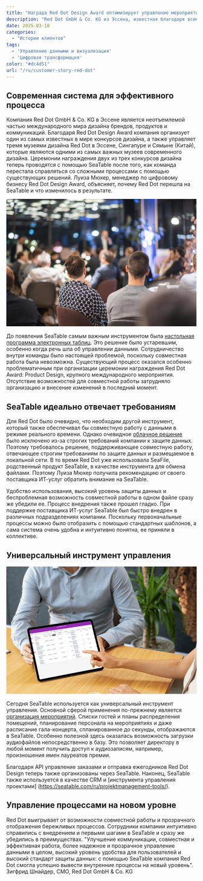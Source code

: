 ```yaml
---
title: "Награда Red Dot Design Award оптимизирует управление мероприятиями с помощью SeaTable"
description: "Red Dot GmbH & Co. KG из Эссена, известная благодаря всемирно известной премии Red Dot Design Award, произвела революцию и оптимизировала управление мероприятиями и заказами. Благодаря SeaTable Server команда получила преимущества прозрачных, эффективных и совместных рабочих процессов и управления данными в соответствии с GDPR."
date: 2025-03-18
categories: 
  - "Истории клиентов"
tags: 
  - 'Управление данными и визуализация'
  - 'Цифровая трансформация'
color: "#dc4d51"
url: "/ru/customer-story-red-dot"
---
```


## Современная система для эффективного процесса

Компания Red Dot GmbH & Co. KG в Эссене является неотъемлемой частью международного мира дизайна брендов, продуктов и коммуникаций. Благодаря Red Dot Design Award компания организует один из самых известных в мире конкурсов дизайна, а также управляет тремя музеями дизайна Red Dot в Эссене, Сингапуре и Сямыне (Китай), которые являются одними из самых важных музеев современного дизайна. Церемонии награждения двух из трех конкурсов дизайна теперь проводятся с помощью SeaTable после того, как команда перестала справляться со сложными процессами с помощью существующих решений. Луиза Мюхер, менеджер по цифровому бизнесу Red Dot Design Award, объясняет, почему Red Dot перешла на SeaTable и что изменилось в результате.

![](Blog_reddot_I1.jpg)

До появления SeaTable самым важным инструментом была [настольная программа электронных таблиц](https://seatable.com/ru/excel-alternative/). Это решение было устаревшим, особенно когда речь шла об управлении данными. Сотрудничество внутри команды было настоящей проблемой, поскольку совместная работа была невозможна. Существующий процесс оказался особенно проблематичным при организации церемонии награждения Red Dot Award: Product Design, крупного международного мероприятия. Отсутствие возможностей для совместной работы затрудняло организацию и внесение изменений в последний момент.

## SeaTable идеально отвечает требованиям

Для Red Dot было очевидно, что необходим другой инструмент, который также обеспечивал бы совместную работу с данными в режиме реального времени. Однако очевидное [облачное решение](https://seatable.com/ru/cloud/) было исключено из-за строгих требований компании к защите данных. Поэтому требовалось решение, поддерживающее совместную работу, отвечающее строгим требованиям по защите данных и размещаемое в локальной сети. В то время Red Dot уже использовала SeaFile, родственный продукт SeaTable, в качестве инструмента для обмена файлами. Поэтому Луиза Мюхер получила рекомендацию от своего поставщика ИТ-услуг обратить внимание на SeaTable.

Удобство использования, высокий уровень защиты данных и беспроблемная возможность совместной работы в одном файле сразу же убедили ее. Процесс внедрения также прошел гладко. При поддержке поставщика ИТ-услуг SeaTable был быстро внедрен в различных подразделениях компании. Поскольку первоначальные процессы можно было отобразить с помощью стандартных шаблонов, а сама система очень удобна и интуитивно понятна, ее приняли в коллективе.

## Универсальный инструмент управления

![](3-SeaTable-erfuellt-die-Anforderungen-perfekt-1.jpg)

Сегодня SeaTable используется как универсальный инструмент управления. Основной сферой применения по-прежнему является [организация мероприятий](https://seatable.io/vorlage/fewxqfzbsxocskxl7hikqq/). Списки гостей и планы распределения помещений, планирование персонала на мероприятиях и даже расписание гала-концерта, спланированное до секунды, отображаются в SeaTable. Особенно полезной здесь оказалась возможность загрузки аудиофайлов непосредственно в базу. Это позволяет директору в любой момент получить доступ к аудиозаписям, например, произношения имен лауреатов премии.

Благодаря API управление заказами и отправка ежегодников Red Dot Design теперь также организованы через SeaTable. Наконец, SeaTable также используется в качестве CRM и [инструмента управления проектами] (https://seatable.com/ru/projektmanagement-tools/).

## Управление процессами на новом уровне

Red Dot выигрывает от возможности совместной работы и прозрачного отображения бережливых процессов. Сотрудники компании интуитивно справились с внедрением и первыми шагами в SeaTable и сразу же убедились в преимуществах. "Улучшение коммуникации, совместная и эффективная работа, более надежное и прозрачное управление данными в целом, высокий уровень удобства для пользователей и высокий стандарт защиты данных: с помощью SeaTable компания Red Dot смогла успешно вывести внутренние процессы на новый уровень". Зигфрид Шнайдер, CMO, Red Dot GmbH & Co. KG
